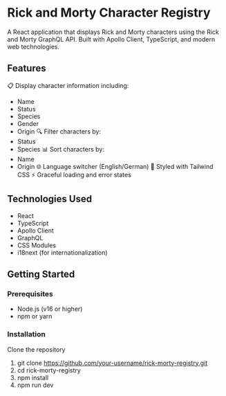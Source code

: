 # Rick and Morty Character Registry
A React application that displays Rick and Morty characters using the Rick and Morty GraphQL API. Built with Apollo Client, TypeScript, and modern web technologies.
## Features
📋 Display character information including:
- Name
- Status
- Species
- Gender
- Origin
🔍 Filter characters by:
- Status
- Species
📊 Sort characters by:
- Name
- Origin
🌐 Language switcher (English/German)
💅 Styled with Tailwind CSS
⚡ Graceful loading and error states
## Technologies Used
- React
- TypeScript
- Apollo Client
- GraphQL
- CSS Modules
- i18next (for internationalization)
## Getting Started
### Prerequisites
- Node.js (v16 or higher)
- npm or yarn
### Installation
Clone the repository
1. git clone https://github.com/your-username/rick-morty-registry.git
2. cd rick-morty-registry
3. npm install
4. npm run dev 
